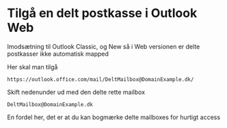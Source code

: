 
# Tilgå en delt postkasse i Outlook Web
Imodsætning til Outlook Classic, og New så i Web versionen er delte postkasser ikke automatisk mapped  

Her skal man tilgå  

```
https://outlook.office.com/mail/DeltMailbox@DomainExample.dk/
````
Skift nedenunder ud med den delte rette mailbox  
```
DeltMailbox@DomainExample.dk
```

En fordel her, det er at du kan bogmærke delte mailboxes for hurtigt access
